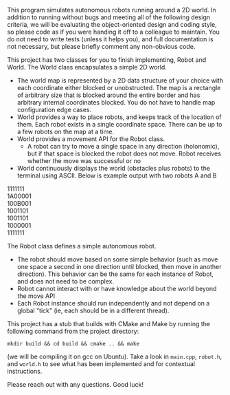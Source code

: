 This program simulates autonomous robots running around a 2D world. In
addition to running without bugs and meeting all of the following design criteria,
we will be evaluating the object-oriented design and coding style, so please
code as if you were handing it off to a colleague to maintain. You do not need
to write tests (unless it helps you), and full documentation is not necessary,
but please briefly comment any non-obvious code.

This project has two classes for you to finish implementing, Robot and World.
The World class encapsulates a simple 2D world.

* The world map is represented by a 2D data structure of your choice with each
coordinate either blocked or unobstructed. The map is a rectangle of arbitrary
size that is blocked around the entire border and has arbitrary internal
coordinates blocked. You do not have to handle map configuration edge cases.
* World provides a way to place robots, and keeps track of the location of them.
Each robot exists in a single coordinate space. There can be up to a few robots
on the map at a time.
* World provides a movement API for the Robot class.
  * A robot can try to move a single space in any direction (holonomic), but if
   that space is blocked the robot does not move. Robot receives whether the move
   was successful or no
* World continuously displays the world (obstacles plus robots) to the terminal
using ASCII. Below is example output with two robots A and B

1111111\
1A00001\
100B001\
1001101\
1001101\
1000001\
1111111


The Robot class defines a simple autonomous robot.
* The robot should move based on some simple behavior (such as move one space a second in one direction until blocked, then move in another direction). This behavior can be the same for each instance of Robot, and does not need to be complex.
* Robot cannot interact with or have knowledge about the world beyond the move API
* Each Robot instance should run independently and not depend on a global "tick" (ie, each should be in a different thread).

This project has a stub that builds with CMake and Make by running the following command from the project directory:
```
mkdir build && cd build && cmake .. && make
```
(we will be compiling it on gcc on Ubuntu). Take a look in `main.cpp`, `robot.h`, and `world.h` to see what has been implemented and for contextual instructions.

Please reach out with any questions. Good luck!
